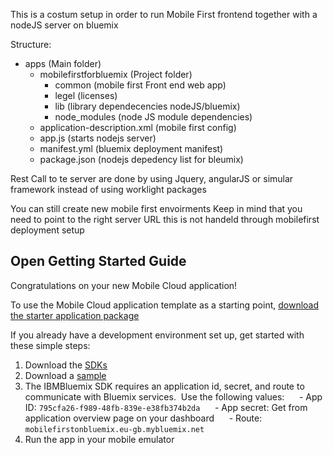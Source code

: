 This is a costum setup in order to run Mobile First frontend together with a nodeJS server on bluemix

Structure:
- apps (Main folder)
	- mobilefirstforbluemix (Project folder)
		- common (mobile first Front end web app)
		- legel (licenses)
		- lib (library dependecencies nodeJS/bluemix)
		- node_modules (node JS module dependencies)
	- application-description.xml (mobile first config)
	- app.js (starts nodejs server)
	- manifest.yml (bluemix deployment manifest)
	- package.json (nodejs depedency list for bleumix)
	
	
Rest Call to te server are done by using Jquery, angularJS or simular framework instead of using worklight packages

You can still create new mobile first envoirments Keep in mind that you need to point to the right server URL this is not handeld through mobilefirst deployment setup
	


Open Getting Started Guide
-----------------------------------------
Congratulations on your new Mobile Cloud application!

To use the Mobile Cloud application template as a starting point, [download the starter application package](https://console-classic-20150602-164059.eu-gb.bluemix.net:443/rest/../rest/apps/795cfa26-f989-48fb-839e-e38fb374b2da/starter-download)

If you already have a development environment set up, get started with these simple steps:

1. Download the [SDKs](https://www.eu-gb.bluemix.net/docs/#starters/mobile/index.html#index)
2. Download a [sample](https://hub.jazz.net/user/mobilecloud)
3. The IBMBluemix SDK requires an application id, secret, and route to communicate with Bluemix services.  Use the following values:
     - App ID: `795cfa26-f989-48fb-839e-e38fb374b2da`
     - App secret: Get from application overview page on your dashboard
     - Route: `mobilefirstonbluemix.eu-gb.mybluemix.net` 
4. Run the app in your mobile emulator